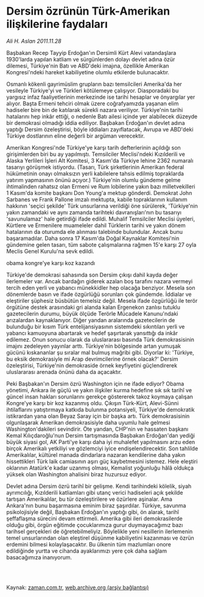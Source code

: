 # Dersim özrünün  Türk-Amerikan  ilişkilerine  faydaları

*Ali H. Aslan 2011.11.28*

<td class="columnist-detail">
<p>Başbakan Recep Tayyip Erdoğan'ın Dersimli Kürt Alevi vatandaşlara 1930'larda yapılan katliam ve sürgünlerden dolayı devlet adına özür dilemesi, Türkiye'nin Batı ve ABD'deki imajına, özellikle Amerikan Kongresi'ndeki hareket kabiliyetine olumlu etkilerde bulunacaktır.</p>
<p>
<div id="haberMetinDiv">
<p>Osmanlı kökenli gayrimüslim grupların bazı temsilcileri Amerika'da her vesileyle Türkiye'yi ve Türkleri kötülemeye çalışıyor. Diasporadaki bu yargısız infaz faaliyetlerinin merkezinde ise tarihi hesaplar ve önyargılar yer alıyor. Başta Ermeni tehciri olmak üzere coğrafyamızda yaşanan elim hadiseler bire bin de katılarak sürekli nazara veriliyor. Türkiye'nin tarihi hatalarını hep inkâr ettiği, o nedenle Batı ailesi içinde yer alabilecek düzeyde bir demokrasi olmadığı iddia ediliyor. Başbakan Erdoğan'ın devlet adına yaptığı Dersim özeleştirisi, böyle iddiaları zayıflatacak, Avrupa ve ABD'deki Türkiye dostlarının eline değerli bir argüman verecektir.
<p>Amerikan Kongresi'nde Türkiye'ye karşı tarih defterlerinin açıldığı son girişimlerden biri bu ay yapılmıştı. Temsilciler Meclisi'ndeki Kızılderili ve Alaska Yerlileri İşleri Alt Komitesi, 3 Kasım'da Türkiye lehine 2362 numaralı tasarıyı görüşmek istiyordu. (Tasarı, Türk şirketlerinin Amerikan federal hükümetinin onayı olmaksızın yerli kabilelere tahsis edilmiş topraklarda yatırım yapmasının önünü açıyor.) Türkiye'nin olumlu gündeme gelme ihtimalinden rahatsız olan Ermeni ve Rum lobilerine yakın bazı milletvekilleri 1 Kasım'da komite başkanı Don Young'a mektup gönderdi. Demokrat John Sarbanes ve Frank Pallone imzalı mektupta, kabile topraklarının kullanım hakkının 'seçici şekilde' Türk unsurlarına verildiği öne sürülerek, 'Türkiye'nin yakın zamandaki ve aynı zamanda tarihteki davranışları'nın bu tasarıyı 'savunulamaz' hale getirdiği ifade edildi. Muhalif Temsilciler Meclisi üyeleri, Kürtlere ve Ermenilere muameleler dahil Türklerin tarihi ve yakın dönem hatalarının da oturumda ele alınması talebinde bulundular. Ancak bunu başaramadılar. Daha sonra 17 Kasım'da Doğal Kaynaklar Komitesi'nin gündemine gelen tasarı, tüm sabote çalışmalarına rağmen 15'e karşı 27 oyla Meclis Genel Kurulu'na sevk edildi.
<p>obama kongre'ye karşı koz kazandı
<p>Türkiye'de demokrasi sahasında son Dersim çıkışı dahil kayda değer ilerlemeler var. Ancak bardağın giderek azalan boş tarafını nazara vermeyi tercih eden yerli ve yabancı münekkidler hep olacağa benziyor. Mesela son dönemlerde basın ve ifade özgürlüğü sorunları çok gündemde. İddialar ve eleştiriler şüphesiz büsbütün temelsiz değil. Mesela ifade özgürlüğü ile terör örgütüne destek arasındaki gri alanda kalan Ergenekon zanlısı tutuklu gazetecilerin durumu, büyük ölçüde Terörle Mücadele Kanunu'ndaki arızalardan kaynaklanıyor. Diğer yandan aralarında gazetecilerin de bulunduğu bir kısım Türk entelijansiyasının sistemdeki sıkıntıları yerli ve yabancı kamuoyuna abartarak ve hedef şaşırtarak yansıttığı da inkâr edilemez. Onun sonucu olarak da uluslararası basında Türk demokrasisinin imajını zedeleyen yayınlar arttı. Türkiye'nin bölgesinde artan yumuşak gücünü kıskananlar şu sıralar mal bulmuş mağribi gibi. Diyorlar ki: 'Türkiye, bu eksik demokrasiyle mi Arap devrimcilerine örnek olacak?' Dersim özeleştirisi, Türkiye'nin demokraside örnek keyfiyetini güçlendirerek uluslararası arenada önünü daha da açacaktır.
<p>Peki Başbakan'ın Dersim özrü Washington için ne ifade ediyor? Obama yönetimi, Ankara ile güçlü ve yakın ilişkiler kurma hedefine sık sık tarihî ve güncel insan hakları sorunlarını gerekçe göstererek takoz koymaya çalışan Kongre'ye karşı bir koz kazanmış oldu. Çıkışın Türk-Kürt, Alevi-Sünni ihtilaflarını yatıştırmaya katkıda bulunma potansiyeli, Türkiye'de demokratik istikrardan yana olan Beyaz Saray için bir başka artı. Türk demokrasisinin olgunlaşarak Amerikan demokrasisiyle daha uyumlu hale gelmesi Washington'dakileri sevindirir. Öte yandan, CHP'nin ve hassaten başkanı Kemal Kılıçdaroğlu'nun Dersim tartışmasında Başbakan Erdoğan'dan yediği büyük siyasi gol, AK Parti'ye karşı daha iyi muhalefet yapılmasını arzu eden birçok Amerikalı yetkiliyi ve gözlemciyi iyice endişelendirecektir. Son tahlilde Amerikalılar, kültürel manada dindarlara nazaran kendilerine daha yakın hissettikleri Türk laik camiasının aşırı güç kaybetmesini istemez. Hele eleştiri oklarının Atatürk'e kadar uzanmış olması, Kemalist yoğunluğu hâlâ oldukça yüksek olan Washington ahalisini biraz huzursuz ediyor.
<p>Devlet adına Dersim özrü tarihî bir gelişme. Kendi tarihindeki kölelik, siyah ayrımcılığı, Kızılderili katliamları gibi utanç verici hadiseleri açık şekilde tartışan Amerikalılar, bu tür özeleştirilere ve özürlere aşinalar. Ama Ankara'nın bunu başarmasına eminim biraz şaşırdılar. Türkiye, savunma psikolojisiyle değil, Başbakan Erdoğan'ın yaptığı gibi, ön alarak, tarihî şeffaflaşma sürecini devam ettirmeli. Amerika gibi ileri demokrasilerde olduğu gibi, örgün eğitimde çocuklarımıza gurur duymayacağımız bazı tarihsel gerçekleri de öğretebilmeliyiz. Böylelikle yeni nesillerin ilerlemenin temel unsurlarından olan eleştirel düşünme kabiliyetini kazanması ve özrün erdemini bilmesi kolaylaşacaktır. Bu ülkenin tüm mazlumları onore edildiğinde yurtta ve cihanda ayaklarımızı yere çok daha sağlam basacağımıza inanıyorum.
<p></p></p></p></p></p></p></p></div>
</p>


<p><br>
		 </br></p></td>

Kaynak: [zaman.com.tr](http://zaman.com.tr/yazar.do?yazino=1207186), [web.archive.org (arşiv bağlantısı)](http://web.archive.org/web/20120113233915/http://www.zaman.com.tr:80/yazar.do?yazino=1207186)
